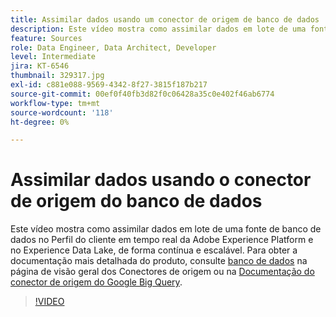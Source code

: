 ```yaml
---
title: Assimilar dados usando um conector de origem de banco de dados
description: Este vídeo mostra como assimilar dados em lote de uma fonte de banco de dados no Perfil do cliente em tempo real da Adobe Experience Platform e no Experience Data Lake, de forma contínua e escalável.
feature: Sources
role: Data Engineer, Data Architect, Developer
level: Intermediate
jira: KT-6546
thumbnail: 329317.jpg
exl-id: c881e088-9569-4342-8f27-3815f187b217
source-git-commit: 00ef0f40fb3d82f0c06428a35c0e402f46ab6774
workflow-type: tm+mt
source-wordcount: '118'
ht-degree: 0%

---
```


# Assimilar dados usando o conector de origem do banco de dados

Este vídeo mostra como assimilar dados em lote de uma fonte de banco de dados no Perfil do cliente em tempo real da Adobe Experience Platform e no Experience Data Lake, de forma contínua e escalável. Para obter a documentação mais detalhada do produto, consulte [banco de dados](https://experienceleague.adobe.com/docs/experience-platform/sources/home.html?lang=en#database) na página de visão geral dos Conectores de origem ou na [Documentação do conector de origem do Google Big Query](https://experienceleague.adobe.com/docs/experience-platform/sources/ui-tutorials/create/databases/bigquery.html).

>[!VIDEO](https://video.tv.adobe.com/v/329317?learn=on)
